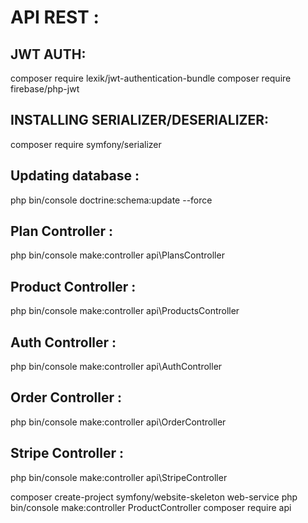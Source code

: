 # API REST :

## JWT AUTH:
composer require lexik/jwt-authentication-bundle
composer require firebase/php-jwt

## INSTALLING SERIALIZER/DESERIALIZER:
composer require symfony/serializer

## Updating database :
php bin/console doctrine:schema:update --force

## Plan Controller :
php bin/console make:controller api\PlansController

## Product Controller :
php bin/console make:controller api\ProductsController

## Auth Controller :
php bin/console make:controller api\AuthController

## Order Controller :
php bin/console make:controller api\OrderController

## Stripe Controller :
php bin/console make:controller api\StripeController

composer create-project symfony/website-skeleton web-service
php bin/console make:controller ProductController
composer require api